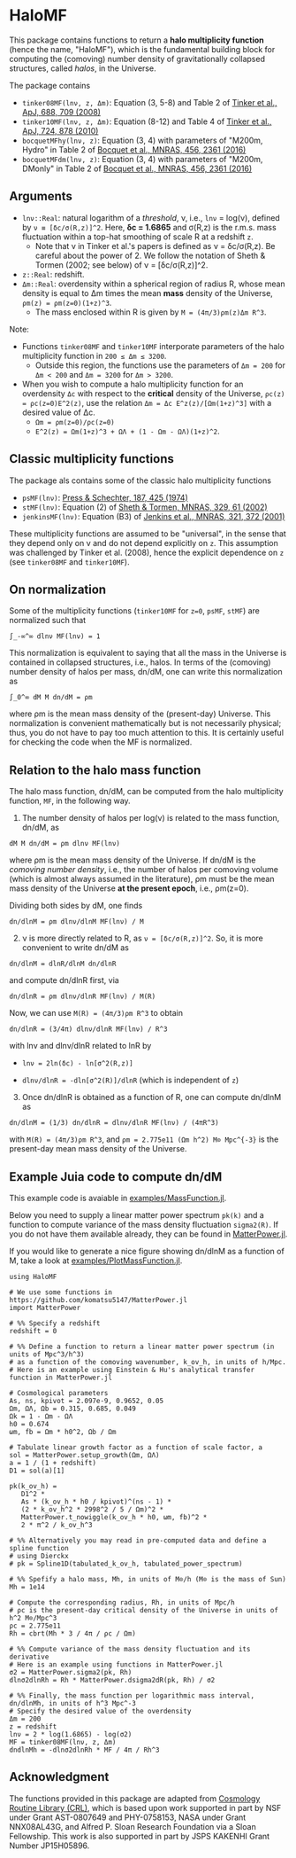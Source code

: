 # HaloMF

This package contains functions to return a **halo multiplicity function** (hence the name, "HaloMF"), which is the fundamental building block for computing the (comoving) number density of gravitationally collapsed structures, called *halos*, in the Universe.

The package contains
- `tinker08MF(lnν, z, Δm)`: Equation (3, 5-8) and Table 2 of [Tinker et al., ApJ, 688, 709 (2008)](https://iopscience.iop.org/article/10.1086/591439)
- `tinker10MF(lnν, z, Δm)`: Equation (8-12) and Table 4 of [Tinker et al., ApJ, 724, 878 (2010)](https://iopscience.iop.org/article/10.1088/0004-637X/724/2/878)
- `bocquetMFhy(lnν, z)`: Equation (3, 4) with parameters of "M200m, Hydro" in Table 2 of [Bocquet et al., MNRAS, 456, 2361 (2016)](https://academic.oup.com/mnras/article/456/3/2361/1085699)
- `bocquetMFdm(lnν, z)`: Equation (3, 4) with parameters of "M200m, DMonly" in Table 2 of [Bocquet et al., MNRAS, 456, 2361 (2016)](https://academic.oup.com/mnras/article/456/3/2361/1085699)

## Arguments

- `lnν::Real`: natural logarithm of a *threshold*, ν, i.e., `lnν` = log(ν), defined by ``ν ≡ [δc/σ(R,z)]^2``. Here, **δc = 1.6865** and σ(R,z) is the r.m.s. mass fluctuation within a top-hat smoothing of scale R at a redshift `z`.
    - Note that ν in Tinker et al.'s papers is defined as ν = δc/σ(R,z). Be careful about the power of 2. We follow the notation of Sheth & Tormen (2002; see below) of ν = [δc/σ(R,z)]^2.
- `z::Real`: redshift.
- `Δm::Real`: overdensity within a spherical region of radius R, whose mean density is equal to Δm times the mean **mass** density of the Universe, ``ρm(z) = ρm(z=0)(1+z)^3``.
   - The mass enclosed within R is given by ``M = (4π/3)ρm(z)Δm R^3``.

Note:
- Functions `tinker08MF` and `tinker10MF` interporate parameters of the halo multiplicity function in ``200 ≤ Δm ≤ 3200``.
    - Outside this region, the functions use the parameters of `Δm = 200` for `Δm < 200` and `Δm = 3200` for `Δm > 3200`.
- When you wish to compute a halo multiplicity function for an overdensity `Δc` with respect to the **critical** density of the Universe, ``ρc(z) = ρc(z=0)E^2(z)``, use the relation ``Δm = Δc E^z(z)/[Ωm(1+z)^3]`` with a desired value of Δc.
   - ``Ωm = ρm(z=0)/ρc(z=0)``
   - ``E^2(z) = Ωm(1+z)^3 + ΩΛ + (1 - Ωm - ΩΛ)(1+z)^2``.

## Classic multiplicity functions

The package als contains some of the classic halo multiplicity functions
- `psMF(lnν)`: [Press & Schechter, 187, 425 (1974)](http://articles.adsabs.harvard.edu/pdf/1974ApJ...187..425P)
- `stMF(lnν)`: Equation (2) of [Sheth & Tormen, MNRAS, 329, 61 (2002)](https://academic.oup.com/mnras/article/329/1/61/1112679)
- `jenkinsMF(lnν)`: Equation (B3) of [Jenkins et al., MNRAS, 321, 372 (2001)](https://academic.oup.com/mnras/article/321/2/372/980658)

These multiplicity functions are assumed to be "universal", in the sense that they depend only on ν and do not depend explicitly on `z`. This assumption was challenged by Tinker et al. (2008), hence the explicit dependence on `z` (see `tinker08MF` and `tinker10MF`).

## On normalization

Some of the multiplicity functions (`tinker10MF` for `z=0`, `psMF`, `stMF`) are normalized such that

``∫_-∞^∞ dlnν MF(lnν) = 1``

This normalization is equivalent to saying that all the mass in the Universe is contained in collapsed structures, i.e., halos. In terms of the (comoving) number density of halos per mass, dn/dM, one can write this normalization as

``∫_0^∞ dM M dn/dM = ρm``

where ρm is the mean mass density of the (present-day) Universe. This normalization is convenient mathematically but is not necessarily physical; thus, you do not have to pay too much attention to this. It is certainly useful for checking the code when the MF is normalized.

## Relation to the halo mass function

The halo mass function, dn/dM, can be computed from the halo multiplicity function, `MF`, in the following way.

1. The number density of halos per log(ν) is related to the mass function, dn/dM, as

``dM M dn/dM = ρm dlnν MF(lnν)``

where ρm is the mean mass density of the Universe. If dn/dM is the *comoving number density*, i.e., the number of halos per comoving volume (which is almost always assumed in the literature), ρm must be the mean mass density of the Universe **at the present epoch**, i.e., ρm(z=0).

Dividing both sides by dM, one finds

``dn/dlnM = ρm dlnν/dlnM MF(lnν) / M``

2. ν is more directly related to R, as ``ν = [δc/σ(R,z)]^2``. So, it is more convenient to write dn/dM as

``dn/dlnM = dlnR/dlnM dn/dlnR``

and compute dn/dlnR first, via

``dn/dlnR = ρm dlnν/dlnR MF(lnν) / M(R)``

Now, we can use ``M(R) = (4π/3)ρm R^3`` to obtain

``dn/dlnR = (3/4π) dlnν/dlnR MF(lnν) / R^3``

with lnν and dlnν/dlnR related to lnR by

- ``lnν = 2ln(δc) - ln[σ^2(R,z)]``

- ``dlnν/dlnR = -dln[σ^2(R)]/dlnR`` (which is independent of `z`)

3. Once dn/dlnR is obtained as a function of R, one can compute dn/dlnM as

``dn/dlnM = (1/3) dn/dlnR = dlnν/dlnR MF(lnν) / (4πR^3)``

with ``M(R) = (4π/3)ρm R^3``, and ``ρm = 2.775e11 (Ωm h^2) M⊙ Mpc^{-3}`` is the present-day mean mass density of the Universe.

## Example Juia code to compute dn/dM

This example code is avaiable in [examples/MassFunction.jl](https://github.com/komatsu5147/HaloMF.jl/blob/master/examples/MassFunction.jl).

Below you need to supply a linear matter power spectrum `pk(k)` and a function to compute variance of the mass density fluctuation `sigma2(R)`. If you do not have them available already, they can be found in [MatterPower.jl](https://github.com/komatsu5147/MatterPower.jl).

If you would like to generate a nice figure showing dn/dlnM as a function of M, take a look at [examples/PlotMassFunction.jl](https://github.com/komatsu5147/HaloMF.jl/blob/master/examples/PlotMassFunction.jl).
```
using HaloMF

# We use some functions in https://github.com/komatsu5147/MatterPower.jl
import MatterPower

# %% Specify a redshift
redshift = 0

# %% Define a function to return a linear matter power spectrum (in units of Mpc^3/h^3)
# as a function of the comoving wavenumber, k_ov_h, in units of h/Mpc.
# Here is an example using Einstein & Hu's analytical transfer function in MatterPower.jl

# Cosmological parameters
As, ns, kpivot = 2.097e-9, 0.9652, 0.05
Ωm, ΩΛ, Ωb = 0.315, 0.685, 0.049
Ωk = 1 - Ωm - ΩΛ
h0 = 0.674
ωm, fb = Ωm * h0^2, Ωb / Ωm

# Tabulate linear growth factor as a function of scale factor, a
sol = MatterPower.setup_growth(Ωm, ΩΛ)
a = 1 / (1 + redshift)
D1 = sol(a)[1]

pk(k_ov_h) =
   D1^2 *
   As * (k_ov_h * h0 / kpivot)^(ns - 1) *
   (2 * k_ov_h^2 * 2998^2 / 5 / Ωm)^2 *
   MatterPower.t_nowiggle(k_ov_h * h0, ωm, fb)^2 *
   2 * π^2 / k_ov_h^3

# %% Alternatively you may read in pre-computed data and define a spline function
# using Dierckx
# pk = Spline1D(tabulated_k_ov_h, tabulated_power_spectrum)

# %% Spefify a halo mass, Mh, in units of M⊙/h (M⊙ is the mass of Sun)
Mh = 1e14

# Compute the corresponding radius, Rh, in units of Mpc/h
# ρc is the present-day critical density of the Universe in units of h^2 M⊙/Mpc^3
ρc = 2.775e11
Rh = cbrt(Mh * 3 / 4π / ρc / Ωm)

# %% Compute variance of the mass density fluctuation and its derivative
# Here is an example using functions in MatterPower.jl
σ2 = MatterPower.sigma2(pk, Rh)
dlnσ2dlnRh = Rh * MatterPower.dsigma2dR(pk, Rh) / σ2

# %% Finally, the mass function per logarithmic mass interval, dn/dlnMh, in units of h^3 Mpc^-3
# Specify the desired value of the overdensity
Δm = 200
z = redshift
lnν = 2 * log(1.6865) - log(σ2)
MF = tinker08MF(lnν, z, Δm)
dndlnMh = -dlnσ2dlnRh * MF / 4π / Rh^3
```
## Acknowledgment

The functions provided in this package are adapted from [Cosmology Routine Library (CRL)](https://wwwmpa.mpa-garching.mpg.de/~komatsu/crl/), which is based upon work supported in part by NSF under Grant AST-0807649 and PHY-0758153, NASA under Grant NNX08AL43G, and Alfred P. Sloan Research Foundation via a Sloan Fellowship. This work is also supported in part by JSPS KAKENHI Grant Number JP15H05896.
